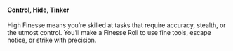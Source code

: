 #### Control, Hide, Tinker

High Finesse means you’re skilled at tasks that require accuracy, stealth, or the utmost control. You’ll make a Finesse Roll to use fine tools, escape notice, or strike with precision.